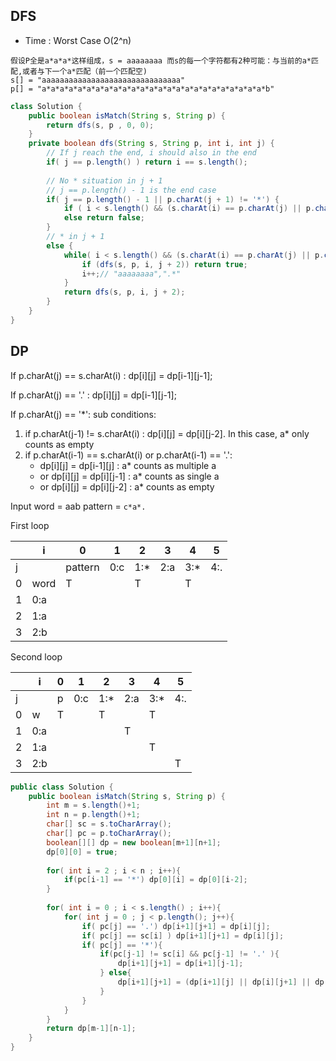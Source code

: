 ## DFS
* Time : Worst Case O(2^n)

```
假设P全是a*a*a*这样组成，s = aaaaaaaa 而s的每一个字符都有2种可能：与当前的a*匹配,或者与下一个a*匹配（前一个匹配空)
s[] = "aaaaaaaaaaaaaaaaaaaaaaaaaaaaaaa"
p[] = "a*a*a*a*a*a*a*a*a*a*a*a*a*a*a*a*a*a*a*a*a*a*a*a*a*b"
```

```java
class Solution {
    public boolean isMatch(String s, String p) {
        return dfs(s, p , 0, 0);
    }
    private boolean dfs(String s, String p, int i, int j) {
        // If j reach the end, i should also in the end
        if( j == p.length() ) return i == s.length();
        
        // No * situation in j + 1
        // j == p.length() - 1 is the end case 
        if( j == p.length() - 1 || p.charAt(j + 1) != '*') {
            if ( i < s.length() && (s.charAt(i) == p.charAt(j) || p.charAt(j) == '.')) return dfs(s,p, i + 1, j + 1);
            else return false;
        }
        // * in j + 1  
        else {
            while( i < s.length() && (s.charAt(i) == p.charAt(j) || p.charAt(j) == '.')) {
                if (dfs(s, p, i, j + 2)) return true;
                i++;// "aaaaaaaa",".*"
            }
            return dfs(s, p, i, j + 2);
        }
    }
}

```

## DP
 
 If p.charAt(j) == s.charAt(i) :  dp[i][j] = dp[i-1][j-1];
 
 If p.charAt(j) == '.' : dp[i][j] = dp[i-1][j-1];
 
 If p.charAt(j) == '*': sub conditions:

1. if p.charAt(j-1) != s.charAt(i) : dp[i][j] = dp[i][j-2]. In this case, a* only counts as empty
2. if p.charAt(i-1) == s.charAt(i) or p.charAt(i-1) == '.':
	* dp[i][j] = dp[i-1][j]  : a* counts as multiple a 
	* or dp[i][j] = dp[i][j-1] :  a* counts as single a
	* or dp[i][j] = dp[i][j-2] :  a* counts as empty



Input word = aab pattern = ``c*a*.``

First loop 

|   | i   | 0     | 1   | 2   | 3   | 4   | 5   |
|---|-----|-------|-----|-----|-----|-----|-----|
| j |     |pattern| 0:c | 1:* | 2:a | 3:* | 4:. |
| 0 | word| T     |     | T   |     | T   |     |
| 1 | 0:a |       |     |     |     |     |     |
| 2 | 1:a |       |     |     |     |     |     |
| 3 | 2:b |       |     |     |     |     |     |

Second loop

|   | i   | 0 | 1   | 2   | 3   | 4   | 5   |
|---|-----|---|-----|-----|-----|-----|-----|
| j |     | p | 0:c | 1:* | 2:a | 3:* | 4:. |
| 0 | w   | T |     | T   |     | T   |     |
| 1 | 0:a |   |     |     | T   |     |     |
| 2 | 1:a |   |     |     |     | T   |     |
| 3 | 2:b |   |     |     |     |     | T   |

```java
public class Solution {
    public boolean isMatch(String s, String p) {
        int m = s.length()+1;
        int n = p.length()+1;
        char[] sc = s.toCharArray();
        char[] pc = p.toCharArray();
        boolean[][] dp = new boolean[m+1][n+1];
        dp[0][0] = true;
        
        for( int i = 2 ; i < n ; i++){
            if(pc[i-1] == '*') dp[0][i] = dp[0][i-2];
        }
        
        for( int i = 0 ; i < s.length() ; i++){
            for( int j = 0 ; j < p.length(); j++){
                if( pc[j] == '.') dp[i+1][j+1] = dp[i][j];
                if( pc[j] == sc[i] ) dp[i+1][j+1] = dp[i][j];
                if( pc[j] == '*'){
                    if(pc[j-1] != sc[i] && pc[j-1] != '.' ){
                        dp[i+1][j+1] = dp[i+1][j-1];
                    } else{
                        dp[i+1][j+1] = (dp[i+1][j] || dp[i][j+1] || dp[i+1][j-1]);
                    }
                }
            }
        }
        return dp[m-1][n-1];
    }
}
```

